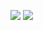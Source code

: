![](https://github-readme-stats.vercel.app/api?username=HerobrineXia&count_private=true&show_icons=true&theme=dark)
![](https://github-readme-stats.vercel.app/api/top-langs/?username=HerobrineXia&layout=compact)
<!--
**HerobrineXia/HerobrineXia** is a ✨ _special_ ✨ repository because its `README.md` (this file) appears on your GitHub profile.

Here are some ideas to get you started:

- 🔭 I’m currently working on ...
- 🌱 I’m currently learning ...
- 👯 I’m looking to collaborate on ...
- 🤔 I’m looking for help with ...
- 💬 Ask me about ...
- 📫 How to reach me: ...
- 😄 Pronouns: ...
- ⚡ Fun fact: ...
-->
